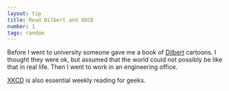 ```yaml
---
layout: tip
title: Read Dilbert and XKCD
number: 1
tags: random
---
```


Before I went to university someone gave me a book of [Dilbert](https://dilbert.com) cartoons.  I thought they were ok, but assumed that the world could not possibly be like that in real life.  Then I went to work in an engineering office.

[XKCD](https://xkcd.com) is also essential weekly reading for geeks.